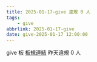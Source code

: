 ```yaml
---
title: 2025-01-17-give 違規 0 人
tags:
    - give
abbrlink: 2025-01-17-give
date: give-2025-01-17 12:00:00
---
```

give 板 [板規連結](https://www.ptt.cc/bbs/give/M.1612495900.A.C32.html)
昨天違規 0 人
